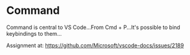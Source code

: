 ---
---

# Command

Command is central to VS Code...From Cmd + P...It's possible to bind keybindings to them...

Assignment at: https://github.com/Microsoft/vscode-docs/issues/2189